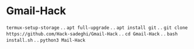 # Gmail-Hack
```termux-setup-storage```
.
.
```apt full-upgrade```
.
.
```apt install git```
.
.
```git clone https://github.com/Hack-sadeghi/Gmail-Hack```
.
.
```cd Gmail-Hack```
.
.
```bash install.sh```
.
.
```python3 Mail-Hack```

